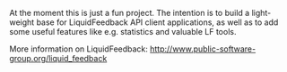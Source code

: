 At the moment this is just a fun project. The intention is to build a light-weight base for LiquidFeedback API client applications, as well as to add some useful features like e.g. statistics and valuable LF tools.

More information on LiquidFeedback: http://www.public-software-group.org/liquid_feedback